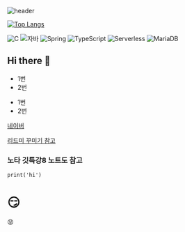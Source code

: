 ![header](https://capsule-render.vercel.app/api?type=rounded&color=auto&height=100&section=header&text=깃허브%20특강&fontSize=40)

[![Top Langs](https://github-readme-stats.vercel.app/api/top-langs/?username=tashapark)](https://github.com/tashapark/github-readme-stats)

![C](https://img.shields.io/badge/-C-123456?style=flat-square&logo=C&logoColor=black)
![자바](https://img.shields.io/badge/-자바-007396?style=flat&logo=Java&logoColor=ffffff)
![Spring](https://img.shields.io/badge/-Spring-6DB33F?style=for-the-badge&logo=Spring&logoColor=white)
![TypeScript](https://img.shields.io/badge/-TypeScript-3178C6?style=flat-square&logo=TypeScript&logoColor=white)
![Serverless](https://img.shields.io/badge/-Serverless-FD5750?style=flat-square&logo=Serverless&logoColor=magenta)
![MariaDB](https://img.shields.io/badge/-MariaDB-1F305F?style=flat-square&logo=mariadb&logoColor=white)

## Hi there 👋

* 1번
* 2번
- 1번
- 2번

[네이버](https://www.naver.com)

[리드미 꾸미기 참고](https://cafe.naver.com/githubstudy/7)
### 노타 깃특강8 노트도 참고

```
print('hi')
```
# :smirk:
:rage:

